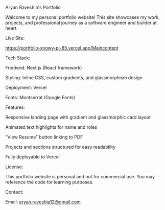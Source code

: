 Aryan Raveshia's Portfolio

Welcome to my personal portfolio website! This site showcases my work, projects, and professional journey as a software engineer and builder at heart.

Live Site:

https://portfolio-snowy-pi-85.vercel.app/Maincontent

Tech Stack:

Frontend: Next.js (React framework)

Styling: Inline CSS, custom gradients, and glassmorphism design

Deployment: Vercel

Fonts: Montserrat (Google Fonts)

Features:

Responsive landing page with gradient and glassmorphic card layout

Animated text highlights for name and roles

“View Resume” button linking to PDF

Projects and sections structured for easy readability

Fully deployable to Vercel

License:

This portfolio website is personal and not for commercial use.
You may reference the code for learning purposes.

Contact:

Email: aryan.raveshia12@gmail.com